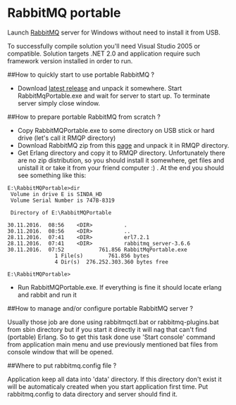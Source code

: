 # RabbitMQ portable

Launch [RabbitMQ](https://www.rabbitmq.com/) server for Windows without need to install it from USB.

To successfully compile solution you'll need Visual Studio 2005 or compatible. Solution targets .NET 2.0 and application require such framework version installed in order to run.

##How to quickly start to use portable RabbitMQ ?

* Download [latest release](https://github.com/isindicic/RabbitMqPortable/releases/download/1.0/RabbitMqPortable.zip) and unpack it somewhere. Start RabbitMqPortable.exe and wait for server to start up. To terminate server simply close window.

##How to prepare portable RabbitMQ from scratch ?

* Copy RabbitMQPortable.exe to some directory on USB stick or hard drive (let's call it RMQP directory)
* Download RabbitMQ zip from this [page](https://www.rabbitmq.com/install-windows-manual.html) and unpack it in RMQP directory.
* Get Erlang directory and copy it to RMQP directory. Unfortunately there are no zip distribution, so you should install it somewhere, get files and unistall it or take it from your friend computer :) . At the end you should see something like this:
```
E:\RabbitMQPortable>dir
 Volume in drive E is SINDA_HD
 Volume Serial Number is 747B-8319

 Directory of E:\RabbitMQPortable

30.11.2016.  08:56    <DIR>          .
30.11.2016.  08:56    <DIR>          ..
28.11.2016.  07:41    <DIR>          erl7.2.1
28.11.2016.  07:41    <DIR>          rabbitmq_server-3.6.6
30.11.2016.  07:52           761.856 RabbitMqPortable.exe
               1 File(s)        761.856 bytes
               4 Dir(s)  276.252.303.360 bytes free

E:\RabbitMQPortable>
```

* Run RabbitMQPortable.exe. If everything is fine it should locate erlang and rabbit and run it


##How to manage and/or configure portable RabbitMQ server ?

Usually those job are done using rabbitmqctl.bat or rabbitmq-plugins.bat from sbin directory but if you start it directly it will nag that can't find (portable) Erlang. 
So to get this task done use 'Start console' command from application main menu and use previously mentioned bat files from console window that will be opened.

##Where to put rabbitmq.config file ? 

Application keep all data into 'data' directory. If this directory don't exist it will be automaticaly created when you start application first time. Put rabbitmq.config to data directory and server should find it.

